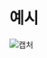 # 예시
![캡처](https://user-images.githubusercontent.com/66204538/114537861-aa838580-9c8d-11eb-9a0f-9bd1bbeeb1ed.PNG)

